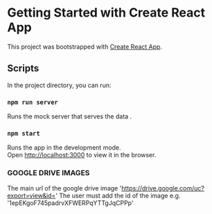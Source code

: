 # Getting Started with Create React App

This project was bootstrapped with [Create React App](https://github.com/facebook/create-react-app).

## Scripts

In the project directory, you can run:

### `npm run server`

Runs the mock server that serves the data .

### `npm start`

Runs the app in the development mode.\
Open [http://localhost:3000](http://localhost:3000) to view it in the browser.

### GOOGLE DRIVE IMAGES

The main url of the google drive image 'https://drive.google.com/uc?export=view&id='
The user must add the id of the image e.g. '1epEKgoF745padrvXFWERPqYTTgJqCPPp'
